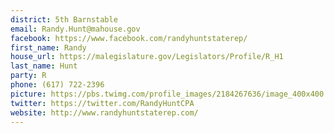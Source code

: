```yaml
---
district: 5th Barnstable
email: Randy.Hunt@mahouse.gov
facebook: https://www.facebook.com/randyhuntstaterep/
first_name: Randy
house_url: https://malegislature.gov/Legislators/Profile/R_H1
last_name: Hunt
party: R
phone: (617) 722-2396
picture: https://pbs.twimg.com/profile_images/2184267636/image_400x400.jpg
twitter: https://twitter.com/RandyHuntCPA
website: http://www.randyhuntstaterep.com/
---
```

